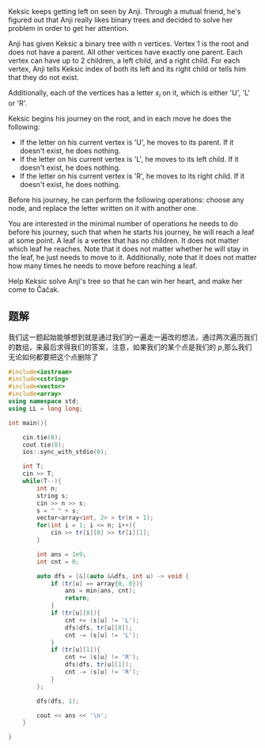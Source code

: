 Keksic keeps getting left on seen by Anji. Through a mutual friend, he's figured out that Anji really likes binary trees and decided to solve her problem in order to get her attention.

Anji has given Keksic a binary tree with $n$ vertices. Vertex $1$ is the root and does not have a parent. All other vertices have exactly one parent. Each vertex can have up to $2$ children, a left child, and a right child. For each vertex, Anji tells Keksic index of both its left and its right child or tells him that they do not exist.

Additionally, each of the vertices has a letter $s_i$ on it, which is either 'U', 'L' or 'R'.

Keksic begins his journey on the root, and in each move he does the following:

-   If the letter on his current vertex is 'U', he moves to its parent. If it doesn't exist, he does nothing.
-   If the letter on his current vertex is 'L', he moves to its left child. If it doesn't exist, he does nothing.
-   If the letter on his current vertex is 'R', he moves to its right child. If it doesn't exist, he does nothing.

Before his journey, he can perform the following operations: choose any node, and replace the letter written on it with another one.

You are interested in the minimal number of operations he needs to do before his journey, such that when he starts his journey, he will reach a leaf at some point. A leaf is a vertex that has no children. It does not matter which leaf he reaches. Note that it does not matter whether he will stay in the leaf, he just needs to move to it. Additionally, note that it does not matter how many times he needs to move before reaching a leaf.

Help Keksic solve Anji's tree so that he can win her heart, and make her come to Čačak. 

## 题解
我们这一题起始能够想到就是通过我们的一遍走一遍改的想法，通过两次遍历我们的数组，来最后求得我们的答案，注意，如果我们的某个点是我们的 $p$,那么我们无论如何都要把这个点删除了

```cpp
#include<iostream>
#include<cstring>
#include<vector>
#include<array>
using namespace std;
using LL = long long;

int main(){

    cin.tie(0);
    cout.tie(0);
    ios::sync_with_stdio(0);

    int T;
    cin >> T;
    while(T--){
        int n;
        string s;
        cin >> n >> s;
        s = " " + s;
        vector<array<int, 2> > tr(n + 1); 
        for(int i = 1; i <= n; i++){
            cin >> tr[i][0] >> tr[i][1];
        }

        int ans = 1e9;
        int cnt = 0;

        auto dfs = [&](auto &&dfs, int u) -> void {
            if (tr[u] == array{0, 0}){
                ans = min(ans, cnt);
                return;
            }
            if (tr[u][0]){
                cnt += (s[u] != 'L');
                dfs(dfs, tr[u][0]);
                cnt -= (s[u] != 'L');
            }
            if (tr[u][1]){
                cnt += (s[u] != 'R');
                dfs(dfs, tr[u][1]);
                cnt -= (s[u] != 'R');
            }
        };

        dfs(dfs, 1);

        cout << ans << '\n';
    }

}
```